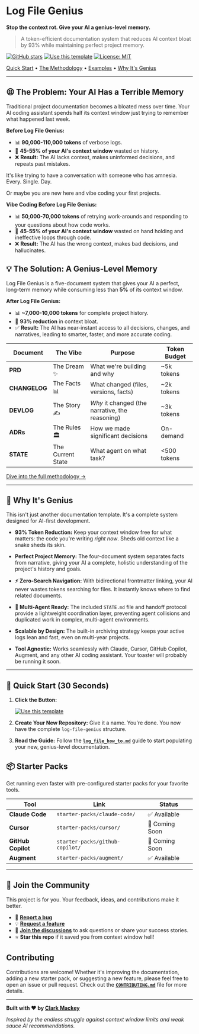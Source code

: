 # Log File Genius

**Stop the context rot. Give your AI a genius-level memory.**

> A token-efficient documentation system that reduces AI context bloat by 93% while maintaining perfect project memory.

[![GitHub stars](https://img.shields.io/github/stars/clark-mackey/log-file-genius?style=social)](https://github.com/clark-mackey/log-file-genius/stargazers)
[![Use this template](https://img.shields.io/badge/use%20this-template-blue)](https://github.com/clark-mackey/log-file-genius/generate)
[![License: MIT](https://img.shields.io/github/license/clark-mackey/log-file-genius)](LICENSE)

[Quick Start](#-quick-start) • [The Methodology](docs/log_file_how_to.md) • [Examples](examples/) • [Why It's Genius](#-why-its-genius)

---

## 😫 The Problem: Your AI Has a Terrible Memory

Traditional project documentation becomes a bloated mess over time. Your AI coding assistant spends half its context window just trying to remember what happened last week.

**Before Log File Genius:**
- 📊 **90,000-110,000 tokens** of verbose logs.
- 🤖 **45-55% of your AI's context window** wasted on history.
- ❌ **Result:** The AI lacks context, makes uninformed decisions, and repeats past mistakes.

It's like trying to have a conversation with someone who has amnesia. Every. Single. Day.

Or maybe you are new here and vibe coding your first projects. 

**Vibe Coding Before Log File Genius:**
- 📊 **50,000-70,000 tokens** of retrying work-arounds and responding to your questions about how code works.
- 🤖 **45-55% of your AI's context window** wasted on hand holding and ineffective loops through code.
- ❌ **Result:** The AI has the wrong context, makes bad decisions, and hallucinates.

## 💡 The Solution: A Genius-Level Memory

Log File Genius is a five-document system that gives your AI a perfect, long-term memory while consuming less than **5%** of its context window.

**After Log File Genius:**
- 📊 **~7,000-10,000 tokens** for complete project history.
- 🤖 **93% reduction** in context bloat. 
- ✅ **Result:** The AI has near-instant access to all decisions, changes, and narratives, leading to smarter, faster, and more accurate coding.

| Document | The Vibe | Purpose | Token Budget |
|---|---|---|---|
| **PRD** | The Dream ✨ | What we're building and why | ~5k tokens |
| **CHANGELOG** | The Facts 📊 | What changed (files, versions, facts) | ~2k tokens |
| **DEVLOG** | The Story ✍️ | *Why* it changed (the narrative, the reasoning) | ~3k tokens |
| **ADRs** | The Rules 🏛️ | How we made significant decisions | On-demand |
| **STATE** | The Current State | What agent on what task? | <500 tokens |

[Dive into the full methodology →](docs/log_file_how_to.md)

---

## 🧠 Why It's Genius

This isn't just another documentation template. It's a complete system designed for AI-first development.

- **93% Token Reduction:** Keep your context window free for what matters: the code you're writing *right now*. Sheds old context like a snake sheds its skin.

- **Perfect Project Memory:** The four-document system separates facts from narrative, giving your AI a complete, holistic understanding of the project's history and goals.

- **⚡ Zero-Search Navigation:** With bidirectional frontmatter linking, your AI never wastes tokens searching for files. It instantly knows where to find related documents.

- **🤖 Multi-Agent Ready:** The included `STATE.md` file and handoff protocol provide a lightweight coordination layer, preventing agent collisions and duplicated work in complex, multi-agent environments.

- **Scalable by Design:** The built-in archiving strategy keeps your active logs lean and fast, even on multi-year projects.

- **Tool Agnostic:** Works seamlessly with Claude, Cursor, GitHub Copilot, Augment, and any other AI coding assistant. Your toaster will probably be running it soon.

---

## 🚀 Quick Start (30 Seconds)

1.  **Click the Button:**

    [![Use this template](https://img.shields.io/badge/use%20this-template-blue?style=for-the-badge)](https://github.com/clark-mackey/log-file-genius/generate)

2.  **Create Your New Repository:**
    Give it a name. You're done. You now have the complete `log-file-genius` structure.

3.  **Read the Guide:**
    Follow the [**`log_file_how_to.md`**](docs/log_file_how_to.md) guide to start populating your new, genius-level documentation.

## 📦 Starter Packs

Get running even faster with pre-configured starter packs for your favorite tools.

| Tool | Link | Status |
|---|---|---|
| **Claude Code** | `starter-packs/claude-code/` | ✅ Available |
| **Cursor** | `starter-packs/cursor/` | 🚧 Coming Soon |
| **GitHub Copilot** | `starter-packs/github-copilot/` | 🚧 Coming Soon |
| **Augment** | `starter-packs/augment/` | ✅ Available |

---

## 💬 Join the Community

This project is for you. Your feedback, ideas, and contributions make it better.

- 🐛 **[Report a bug](https://github.com/clark-mackey/log-file-genius/issues/new?template=bug_report.md)**
- 💡 **[Request a feature](https://github.com/clark-mackey/log-file-genius/issues/new?template=feature_request.md)**
- 💬 **[Join the discussions](https://github.com/clark-mackey/log-file-genius/discussions)** to ask questions or share your success stories.
- ⭐ **Star this repo** if it saved you from context window hell!

## Contributing

Contributions are welcome! Whether it's improving the documentation, adding a new starter pack, or suggesting a new feature, please feel free to open an issue or pull request. Check out the [**`CONTRIBUTING.md`**](CONTRIBUTING.md) file for more details.

---

**Built with ❤️ by [Clark Mackey](https://github.com/clark-mackey)**

*Inspired by the endless struggle against context window limits and weak sauce AI recommendations.*
